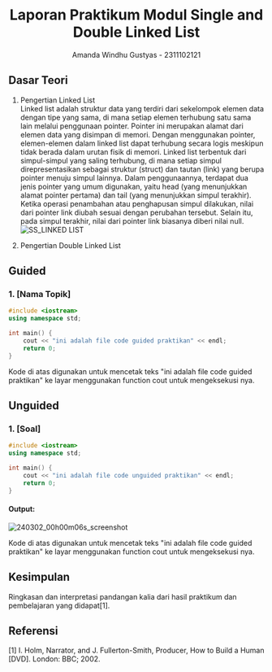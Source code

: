 # <h1 align="center">Laporan Praktikum Modul Single and Double Linked List</h1>
<p align="center">Amanda Windhu Gustyas - 2311102121</p>

## Dasar Teori
1) Pengertian Linked List<br/>
    Linked list adalah struktur data yang terdiri dari sekelompok elemen data dengan tipe yang     sama, di mana setiap elemen terhubung satu sama lain melalui penggunaan pointer. Pointer ini     merupakan alamat dari elemen data yang disimpan di memori. Dengan menggunakan pointer,         elemen-elemen dalam linked list dapat terhubung secara logis meskipun tidak berada dalam
   urutan fisik di memori. Linked list terbentuk dari simpul-simpul yang saling terhubung, di
   mana setiap simpul direpresentasikan sebagai struktur (struct) dan tautan (link) yang berupa
   pointer menuju simpul lainnya. Dalam penggunaannya, terdapat dua jenis pointer yang umum
   digunakan, yaitu head (yang menunjukkan alamat pointer pertama) dan tail (yang menunjukkan
   simpul terakhir). Ketika operasi penambahan atau penghapusan simpul dilakukan, nilai dari
   pointer link diubah sesuai dengan perubahan tersebut. Selain itu, pada simpul terakhir,
   nilai dari pointer link biasanya diberi nilai null.<br/>
   ![SS_LINKED LIST](https://github.com/amandawindhu/2311102121-Amanda-Windhu-Gustyas/assets/150095443/cf77c69a-d7a7-4014-89dc-989574b853d9)

2) Pengertian Double Linked List<br/>
    


## Guided 

### 1. [Nama Topik]

```C++
#include <iostream>
using namespace std;

int main() {
    cout << "ini adalah file code guided praktikan" << endl;
    return 0;
}
```
Kode di atas digunakan untuk mencetak teks "ini adalah file code guided praktikan" ke layar menggunakan function cout untuk mengeksekusi nya.

## Unguided 

### 1. [Soal]

```C++
#include <iostream>
using namespace std;

int main() {
    cout << "ini adalah file code unguided praktikan" << endl;
    return 0;
}
```
#### Output:
![240302_00h00m06s_screenshot](https://github.com/suxeno/Struktur-Data-Assignment/assets/111122086/6d1727a8-fb77-4ecf-81ff-5de9386686b7)

Kode di atas digunakan untuk mencetak teks "ini adalah file code guided praktikan" ke layar menggunakan function cout untuk mengeksekusi nya.

## Kesimpulan
Ringkasan dan interpretasi pandangan kalia dari hasil praktikum dan pembelajaran yang didapat[1].

## Referensi
[1] I. Holm, Narrator, and J. Fullerton-Smith, Producer, How to Build a Human [DVD]. London: BBC; 2002.
